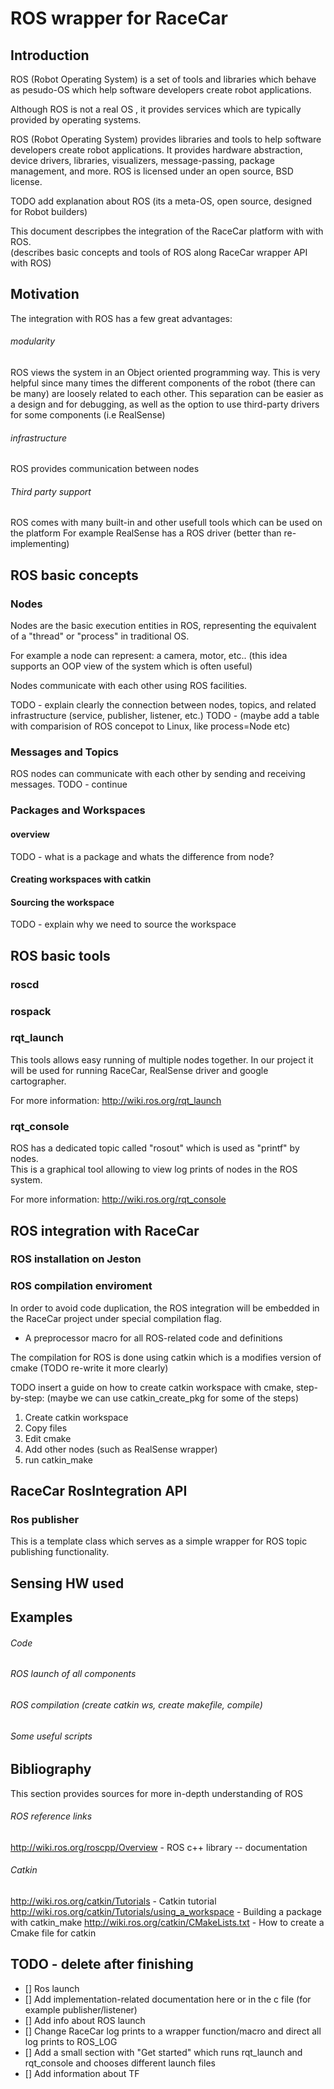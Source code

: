 # ROS wrapper for RaceCar





## Introduction

ROS (Robot Operating System) is a set of tools and libraries which behave as pesudo-OS which help software developers create robot applications.

Although ROS is not a real OS , it provides services which are typically provided by operating systems. 

ROS (Robot Operating System) provides libraries and tools to help software developers create robot applications. It provides hardware abstraction, device drivers, libraries, visualizers, message-passing, package management, and more. ROS is licensed under an open source, BSD license.

TODO add explanation about ROS (its a meta-OS, open source, designed for Robot builders) 


This document descripbes the integration of the RaceCar platform with with ROS.  
(describes basic concepts and tools of ROS along RaceCar wrapper API with ROS)

## Motivation

The integration with ROS has a few great advantages:
###### modularity 
ROS views the system in an Object oriented programming way. 
This is very helpful since many times the different components of the robot (there can be many) 
are loosely related to each other. This separation can be easier as a design and for debugging, 
as well as the option to use third-party drivers for some components (i.e RealSense)

###### infrastructure 
ROS provides communication between nodes

###### Third party support  
ROS comes with many built-in and other usefull tools which can be used on the platform
For example RealSense has a ROS driver (better than re-implementing)

## ROS basic concepts

### Nodes

Nodes are the basic execution entities in ROS, representing the equivalent of a "thread" or "process" in traditional OS. 

For example a node can represent: a camera, motor, etc.. (this idea supports an OOP view of the system which is often useful)

Nodes communicate with each other using ROS facilities. 

TODO - explain clearly the connection between nodes, topics, and related infrastructure (service, publisher, listener, etc.)
TODO - (maybe add a table with comparision of ROS concepot to Linux, like process=Node etc)

### Messages and Topics

ROS nodes can communicate with each other by sending and receiving messages. 
TODO - continue

### Packages and Workspaces

#### overview

TODO - what is a package and whats the difference from node?



#### Creating workspaces with catkin

#### Sourcing the workspace
TODO - explain why we need to source the workspace

## ROS basic tools

### roscd

### rospack 
### rqt_launch 
This tools allows easy running of multiple nodes together. 
In our project it will be used for running RaceCar, RealSense driver and google cartographer. 

For more information: http://wiki.ros.org/rqt_launch

### rqt_console

ROS has a dedicated topic called "rosout" which is used as "printf" by nodes.  
This is a graphical tool allowing to view log prints of nodes in the ROS system. 

For more information: http://wiki.ros.org/rqt_console


## ROS integration with RaceCar
### ROS installation on Jeston
### ROS compilation enviroment
In order to avoid code duplication, the ROS integration will be embedded in the RaceCar project under special 
compilation flag. 

- A preprocessor macro for all ROS-related code and definitions

The compilation for ROS is done using catkin which is a modifies version of cmake (TODO re-write it more clearly)

TODO insert a guide on how to create catkin workspace with cmake, step-by-step:
(maybe we can use catkin_create_pkg for some of the steps)
1. Create catkin workspace
2. Copy files
3. Edit cmake
4. Add other nodes (such as RealSense wrapper)
5. run catkin_make








## RaceCar RosIntegration API

### Ros publisher

This is a template class which serves as a simple wrapper for ROS topic publishing functionality. 



## Sensing HW used
## Examples
###### Code
###### ROS launch of all components
###### ROS compilation (create catkin ws, create makefile, compile)
###### Some useful scripts

## Bibliography
This section provides sources for more in-depth understanding of ROS
###### ROS reference links
http://wiki.ros.org/roscpp/Overview - ROS c++ library -- documentation

###### Catkin

http://wiki.ros.org/catkin/Tutorials - Catkin tutorial
http://wiki.ros.org/catkin/Tutorials/using_a_workspace - Building a package with catkin_make
http://wiki.ros.org/catkin/CMakeLists.txt   -  How to create a Cmake file for catkin


## TODO - delete after finishing
- [] Ros launch
- [] Add implementation-related documentation here or in the c file (for example publisher/listener)
- [] Add info about ROS launch
- [] Change RaceCar log prints to a wrapper function/macro and direct all log prints to ROS_LOG
- [] Add a small section with "Get started" which runs rqt_launch and rqt_console and chooses different launch files
- [] Add information about TF